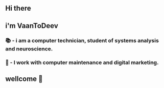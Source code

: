 ## Hi there 
## i'm VaanToDeev 
### :books: - i am a computer technician, student of systems analysis and neuroscience.
### :wrench: - I work with computer maintenance and digital marketing.
## wellcome 👋
